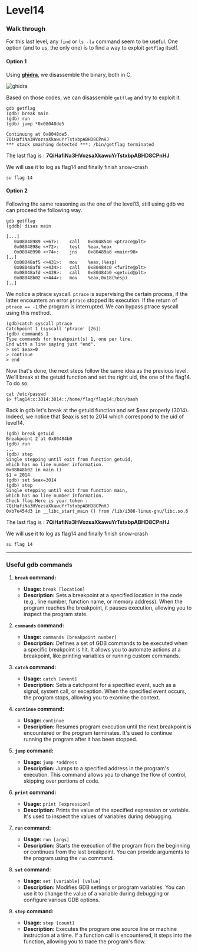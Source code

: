 

# **Level14**

### **Walk through**

For this last level, any `find` or `ls -la` command seem to be useful. One option (and to us, the only one) is to find a way to exploit `getflag` itself.

#### **Option 1**

Using [**ghidra**](https://www.csoonline.com/article/567221/how-to-get-started-using-ghidra-the-free-reverse-engineering-tool.html), we disassemble the binary, both in C.

![ghidra](https://github.com/Cristinamois/snowcrash/blob/main/level14/resources/ghidra.png)

Based on those codes, we can disassemble `getflag` and try to exploit it.

`gdb getflag`  
`(gdb) break main`  
`(gdb) run`  
`(gdb) jump *0x08048de5`

```
Continuing at 0x8048de5.
7QiHafiNa3HVozsaXkawuYrTstxbpABHD8CPnHJ
*** stack smashing detected ***: /bin/getflag terminated
```

The last flag is : **7QiHafiNa3HVozsaXkawuYrTstxbpABHD8CPnHJ**

We will use it to log as flag14 and finally finish snow-crash

`su flag 14`  
  
  #### **Option 2**

Following the same reasoning as the one of the level13, still using gdb we can proceed the following way.

`gdb getflag`  
`(gddb) disas main`  

```
[...]
   0x08048989 <+67>:    call   0x8048540 <ptrace@plt>
   0x0804898e <+72>:    test   %eax,%eax
   0x08048990 <+74>:    jns    0x80489a8 <main+98>
[..]
   0x08048af5 <+431>:   mov    %eax,(%esp)
   0x08048af8 <+434>:   call   0x80484c0 <fwrite@plt>
   0x08048afd <+439>:   call   0x80484b0 <getuid@plt>
   0x08048b02 <+444>:   mov    %eax,0x18(%esp)
[..]

```

We notice a ptrace syscall. `ptrace` is supervising the certain process, if the latter encounters an error `ptrace` stopped its execution. If the return of `ptrace == -1` the program is interrupted. We can bypass ptrace syscall using this method.

```
(gdb)catch syscall ptrace
Catchpoint 1 (syscall 'ptrace' [26])
(gdb) commands 1
Type commands for breakpoint(s) 1, one per line.
End with a line saying just "end".
> set $eax=0
> continue
> end
``` 
Now that's done, the next steps follow the same idea as the previous level. We'll break at the getuid function and set the right uid, the one of the flag14. To do so:

`cat /etc/passwd`  
`$> flag14:x:3014:3014::/home/flag/flag14:/bin/bash`

Back in gdb let's break at the getuid function and set $eax properly (3014). Indeed, we notice that $eax is set to 2014 which correspond to the uid of level14. 

```
(gdb) break getuid
Breakpoint 2 at 0x80484b0
(gdb) run
...
(gdb) step
Single stepping until exit from function getuid,
which has no line number information.
0x08048b02 in main ()
$1 = 2014
(gdb) set $eax=3014
(gdb) step
Single stepping until exit from function main,
which has no line number information.
Check flag.Here is your token : 7QiHafiNa3HVozsaXkawuYrTstxbpABHD8CPnHJ
0xb7e454d3 in __libc_start_main () from /lib/i386-linux-gnu/libc.so.6
```

The last flag is : **7QiHafiNa3HVozsaXkawuYrTstxbpABHD8CPnHJ**

We will use it to log as flag14 and finally finish snow-crash

`su flag 14`  

***

### **Useful gdb commands**

1. **`break` command:**
   - **Usage:** `break [location]`
   - **Description:** Sets a breakpoint at a specified location in the code (e.g., line number, function name, or memory address). When the program reaches the breakpoint, it pauses execution, allowing you to inspect the program state.

2. **`commands` command:**
   - **Usage:** `commands [breakpoint number]`
   - **Description:** Defines a set of GDB commands to be executed when a specific breakpoint is hit. It allows you to automate actions at a breakpoint, like printing variables or running custom commands.

3. **`catch` command:**
   - **Usage:** `catch [event]`
   - **Description:** Sets a catchpoint for a specified event, such as a signal, system call, or exception. When the specified event occurs, the program stops, allowing you to examine the context.

4. **`continue` command:**
   - **Usage:** `continue`
   - **Description:** Resumes program execution until the next breakpoint is encountered or the program terminates. It's used to continue running the program after it has been stopped.

5. **`jump` command:**
   - **Usage:** `jump *address`
   - **Description:** Jumps to a specified address in the program's execution. This command allows you to change the flow of control, skipping over portions of code.

6. **`print` command:**
   - **Usage:** `print [expression]`
   - **Description:** Prints the value of the specified expression or variable. It's used to inspect the values of variables during debugging.

7. **`run` command:**
   - **Usage:** `run [args]`
   - **Description:** Starts the execution of the program from the beginning or continues from the last breakpoint. You can provide arguments to the program using the `run` command.

8. **`set` command:**
   - **Usage:** `set [variable] [value]`
   - **Description:** Modifies GDB settings or program variables. You can use it to change the value of a variable during debugging or configure various GDB options.

9. **`step` command:**
   - **Usage:** `step [count]`
   - **Description:** Executes the program one source line or machine instruction at a time. If a function call is encountered, it steps into the function, allowing you to trace the program's flow.
